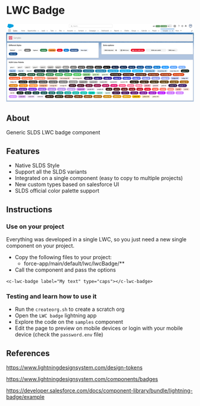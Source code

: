 # LWC Badge

![sample](sample.png "sample")

## About

Generic SLDS LWC badge component

## Features

-   Native SLDS Style
-   Support all the SLDS variants
-   Integrated on a single component (easy to copy to multiple projects)
-   New custom types based on salesforce UI
-   SLDS official color palette support

## Instructions

### Use on your project

Everything was developed in a single LWC, so you just need a new single component on your project.

-   Copy the following files to your project:
    -   force-app/main/default/lwc/lwcBadge/\*\*
-   Call the component and pass the options

```
<c-lwc-badge label="My text" type="caps"></c-lwc-badge>
```

### Testing and learn how to use it

-   Run the `createorg.sh` to create a scratch org
-   Open the `LWC badge` lightning app
-   Explore the code on the `samples` component
-   Edit the page to preview on mobile devices or login with your mobile device (check the `password.env` file)

## References

https://www.lightningdesignsystem.com/design-tokens

https://www.lightningdesignsystem.com/components/badges

https://developer.salesforce.com/docs/component-library/bundle/lightning-badge/example